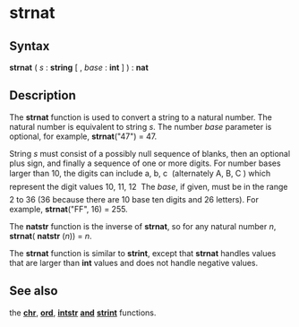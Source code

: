 
# strnat

## Syntax
**strnat** ( _s_ : **string** [ , _base_ : **int** ] ) : **nat**

## Description
The **strnat** function is used to convert a string to a natural number. The natural number is equivalent to string _s_. The number _base_ parameter is optional, for example, **strnat**("47") = 47.

String _s_ must consist of a possibly null sequence of blanks, then an optional plus sign, and finally a sequence of one or more digits. For number bases larger than 10, the digits can include a, b, c &#133; (alternately A, B, C &#133;) which represent the digit values 10, 11, 12 &#133; The _base_, if given, must be in the range 2 to 36 (36 because there are 10 base ten digits and 26 letters). For example, **strnat**("FF", 16) = 255.

The **natstr** function is the inverse of **strnat**, so for any natural number _n_, **strnat**( **natstr** (_n_)) = _n_.

The **strnat** function is similar to **strint**, except that **strnat** handles values that are larger than **int** values and does not handle negative values.


## See also
the **[chr](chr.html)**, **[ord](ord.html)**, **[intstr](intstr.html)** **[and](and.html)** **[strint](strint.html)** functions.

